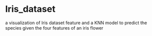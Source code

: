 # Iris_dataset
a visualization of Iris dataset feature and a KNN model to predict the species given the four features of an iris flower
